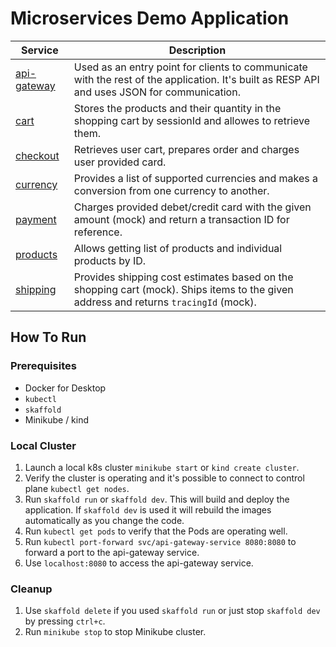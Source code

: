 # Microservices Demo Application

| Service                           | Description                                                                                                                                 |
| --------------------------------- | ------------------------------------------------------------------------------------------------------------------------------------------- |
| [api-gateway](./src/api_gateway/) | Used as an entry point for clients to communicate with the rest of the application. It's built as RESP API and uses JSON for communication. |
| [cart](./src/products/)           | Stores the products and their quantity in the shopping cart by sessionId and allowes to retrieve them.                                      |
| [checkout](./src/products/)       | Retrieves user cart, prepares order and charges user provided card.                                                                         |
| [currency](./src/products/)       | Provides a list of supported currencies and makes a conversion from one currency to another.                                                |
| [payment](./src/products/)        | Charges provided debet/credit card with the given amount (mock) and return a transaction ID for reference.                                  |
| [products](./src/products/)       | Allows getting list of products and individual products by ID.                                                                              |
| [shipping](./src/products/)       | Provides shipping cost estimates based on the shopping cart (mock). Ships items to the given address and returns `tracingId` (mock).        |

## How To Run

### Prerequisites

- Docker for Desktop
- `kubectl`
- `skaffold`
- Minikube / kind

### Local Cluster

1. Launch a local k8s cluster `minikube start` or `kind create cluster`.
1. Verify the cluster is operating and it's possible to connect to control plane `kubectl get nodes`.
1. Run `skaffold run` or `skaffold dev`. This will build and deploy the application. If `skaffold dev` is used it will rebuild the images automatically as you change the code.
1. Run `kubectl get pods` to verify that the Pods are operating well.
1. Run `kubectl port-forward svc/api-gateway-service 8080:8080` to forward a port to the api-gateway service.
1. Use `localhost:8080` to access the api-gateway service.

### Cleanup

1. Use `skaffold delete` if you used `skaffold run` or just stop `skaffold dev` by pressing `ctrl+c`.
1. Run `minikube stop` to stop Minikube cluster.
